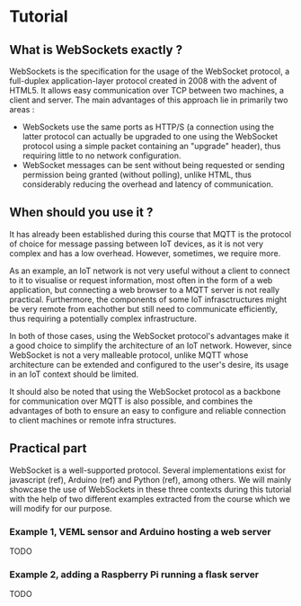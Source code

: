 # Tutorial 

## What is WebSockets exactly ?

WebSockets is the specification for the usage of the WebSocket protocol, a full-duplex application-layer protocol created in 2008 with the advent of HTML5. It allows easy communication over TCP between two machines, a client and server. The main advantages of this approach lie in primarily two areas :
- WebSockets use the same ports as HTTP/S (a connection using the latter protocol can actually be upgraded to one using the WebSocket protocol using a simple packet containing an "upgrade" header), thus requiring little to no network configuration.
- WebSocket messages can be sent without being requested or sending permission being granted (without polling), unlike HTML, thus considerably reducing the overhead and latency of communication.


## When should you use it ?

It has already been established during this course that MQTT is the protocol of choice for message passing between IoT devices, as it is not very complex and has a low overhead. However, sometimes, we require more.

As an example, an IoT network is not very useful without a client to connect to it to visualise or request information, most often in the form of a web application, but connecting a web browser to a MQTT server is not really practical. Furthermore, the components of some IoT infrasctructures might be very remote from eachother but still need to communicate efficiently, thus requiring a potentially complex infrastructure.

In both of those cases, using the WebSocket protocol's advantages make it a good choice to simplify the architecture of an IoT network. However, since WebSocket is not a very malleable protocol, unlike MQTT whose architecture can be extended and configured to the user's desire, its usage in an IoT context should be limited.

It should also be noted that using the WebSocket protocol as a backbone for communication over MQTT is also possible, and combines the advantages of both to ensure an easy to configure and reliable connection to client machines or remote infra structures.

## Practical part

WebSocket is a well-supported protocol. Several implementations exist for javascript (ref), Arduino (ref) and Python (ref), among others. We will mainly showcase the use of WebSockets in these three contexts during this tutorial with the help of two different examples extracted from the course which we will modify for our purpose.

### Example 1, VEML sensor and Arduino hosting a web server

TODO

### Example 2, adding a Raspberry Pi running a flask server

TODO
